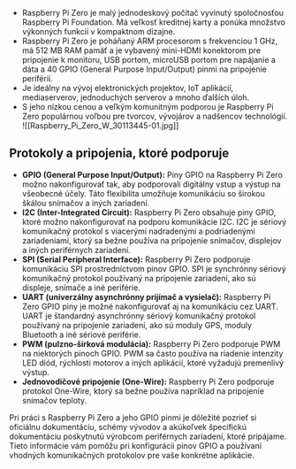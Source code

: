 - Raspberry Pi Zero je malý jednodeskový počítač vyvinutý spoločnosťou Raspberry Pi Foundation. Má veľkosť kreditnej karty a ponúka množstvo výkonných funkcií v kompaktnom dizajne. 
- Raspberry Pi Zero je poháňaný ARM procesorom s frekvenciou 1 GHz, má 512 MB RAM pamäť a je vybavený mini-HDMI konektorom pre pripojenie k monitoru, USB portom, microUSB portom pre napájanie a dáta a 40 GPIO (General Purpose Input/Output) pinmi na pripojenie periférií. 
- Je ideálny na vývoj elektronických projektov, IoT aplikácií, mediaserverov, jednoduchých serverov a mnoho ďalších úloh. 
- S jeho nízkou cenou a veľkým komunitným podporou je Raspberry Pi Zero populárnou voľbou pre tvorcov, vývojárov a nadšencov technológií.
![[Raspberry_Pi_Zero_W_30113445-01.jpg]]

## Protokoly a pripojenia, ktoré podporuje
- **GPIO (General Purpose Input/Output):** Piny GPIO na Raspberry Pi Zero možno nakonfigurovať tak, aby podporovali digitálny vstup a výstup na všeobecné účely. Táto flexibilita umožňuje komunikáciu so širokou škálou snímačov a iných zariadení.
- **I2C (Inter-Integrated Circuit):** Raspberry Pi Zero obsahuje piny GPIO, ktoré možno nakonfigurovať na podporu komunikácie I2C. I2C je sériový komunikačný protokol s viacerými nadradenými a podriadenými zariadeniami, ktorý sa bežne používa na pripojenie snímačov, displejov a iných periférnych zariadení.
- **SPI (Serial Peripheral Interface):** Raspberry Pi Zero podporuje komunikáciu SPI prostredníctvom pinov GPIO. SPI je synchrónny sériový komunikačný protokol používaný na pripojenie zariadení, ako sú displeje, snímače a iné periférie.
- **UART (univerzálny asynchrónny prijímač a vysielač):** Raspberry Pi Zero GPIO piny je možné nakonfigurovať aj na komunikáciu cez UART. UART je štandardný asynchrónny sériový komunikačný protokol používaný na pripojenie zariadení, ako sú moduly GPS, moduly Bluetooth a iné sériové periférie.
- **PWM (pulzno-šírková modulácia):** Raspberry Pi Zero podporuje PWM na niektorých pinoch GPIO. PWM sa často používa na riadenie intenzity LED diód, rýchlosti motorov a iných aplikácií, ktoré vyžadujú premenlivý výstup.
- **Jednovodičové pripojenie (One-Wire):** Raspberry Pi Zero podporuje protokol One-Wire, ktorý sa bežne používa napríklad na pripojenie snímačov teploty.

Pri práci s Raspberry Pi Zero a jeho GPIO pinmi je dôležité pozrieť si oficiálnu dokumentáciu, schémy vývodov a akúkoľvek špecifickú dokumentáciu poskytnutú výrobcom periférnych zariadení, ktoré pripájame. Tieto informácie vám pomôžu pri konfigurácii pinov GPIO a používaní vhodných komunikačných protokolov pre vaše konkrétne aplikácie.